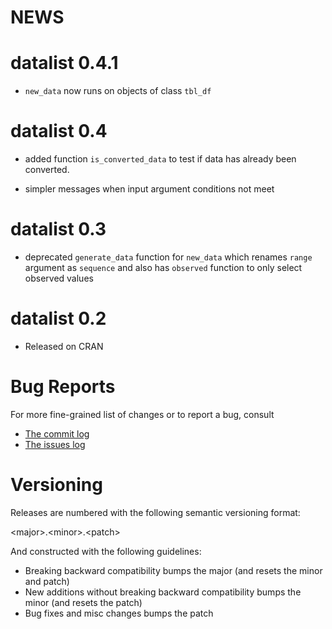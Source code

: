 # NEWS

# datalist 0.4.1

- `new_data` now runs on objects of class `tbl_df`

# datalist 0.4

* added function `is_converted_data` to test if data has already been converted.

* simpler messages when input argument conditions not meet

# datalist 0.3

* deprecated `generate_data` function for `new_data` which renames `range` argument
as `sequence` and also has `observed` function to only select observed values

# datalist 0.2

* Released on CRAN

# Bug Reports 

For more fine-grained list of changes or to report a bug, consult 

* [The commit log](https://github.com/joethorley/datalist/commits/master)
* [The issues log](https://github.com/joethorley/datalist/issues)

# Versioning

Releases are numbered with the following semantic versioning format:

\<major\>.\<minor\>.\<patch\>

And constructed with the following guidelines:

* Breaking backward compatibility bumps the major (and resets the minor 
  and patch)
* New additions without breaking backward compatibility bumps the minor 
  (and resets the patch)
* Bug fixes and misc changes bumps the patch
